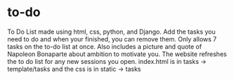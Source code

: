 # to-do
To Do List made using html, css, python, and Django. Add the tasks you need to do and when your finished, you can remove them. Only allows 7 tasks on the to-do list at once. Also includes a picture and quote of Napoleon Bonaparte about ambition to motivate you. The website refreshes the to do list for any new sessions you open.
index.html is in tasks -> template/tasks and the css is in static -> tasks
